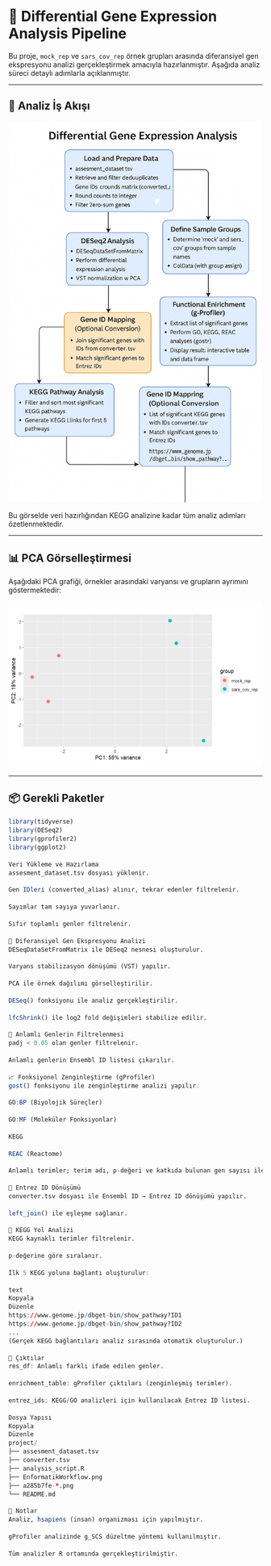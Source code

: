 # 🧬 Differential Gene Expression Analysis Pipeline

Bu proje, `mock_rep` ve `sars_cov_rep` örnek grupları arasında diferansiyel gen ekspresyonu analizi gerçekleştirmek amacıyla hazırlanmıştır. Aşağıda analiz süreci detaylı adımlarla açıklanmıştır.

---

## 🔄 Analiz İş Akışı

![Workflow](EnformatikWorkflow.png)

Bu görselde veri hazırlığından KEGG analizine kadar tüm analiz adımları özetlenmektedir.

---

## 📊 PCA Görselleştirmesi

Aşağıdaki PCA grafiği, örnekler arasındaki varyansı ve grupların ayrımını göstermektedir:

![PCA](PCA.png)

---

## 📦 Gerekli Paketler

```r
library(tidyverse)
library(DESeq2)
library(gprofiler2)
library(ggplot2)

Veri Yükleme ve Hazırlama
assesment_dataset.tsv dosyası yüklenir.

Gen IDleri (converted_alias) alınır, tekrar edenler filtrelenir.

Sayımlar tam sayıya yuvarlanır.

Sıfır toplamlı genler filtrelenir.

🧪 Diferansiyel Gen Ekspresyonu Analizi
DESeqDataSetFromMatrix ile DESeq2 nesnesi oluşturulur.

Varyans stabilizasyon dönüşümü (VST) yapılır.

PCA ile örnek dağılımı görselleştirilir.

DESeq() fonksiyonu ile analiz gerçekleştirilir.

lfcShrink() ile log2 fold değişimleri stabilize edilir.

🎯 Anlamlı Genlerin Filtrelenmesi
padj < 0.05 olan genler filtrelenir.

Anlamlı genlerin Ensembl ID listesi çıkarılır.

📈 Fonksiyonel Zenginleştirme (gProfiler)
gost() fonksiyonu ile zenginleştirme analizi yapılır:

GO:BP (Biyolojik Süreçler)

GO:MF (Moleküler Fonksiyonlar)

KEGG

REAC (Reactome)

Anlamlı terimler; terim adı, p-değeri ve katkıda bulunan gen sayısı ile sunulur.

🧬 Entrez ID Dönüşümü
converter.tsv dosyası ile Ensembl ID → Entrez ID dönüşümü yapılır.

left_join() ile eşleşme sağlanır.

🧪 KEGG Yol Analizi
KEGG kaynaklı terimler filtrelenir.

p-değerine göre sıralanır.

İlk 5 KEGG yoluna bağlantı oluşturulur:

text
Kopyala
Düzenle
https://www.genome.jp/dbget-bin/show_pathway?ID1
https://www.genome.jp/dbget-bin/show_pathway?ID2
...
(Gerçek KEGG bağlantıları analiz sırasında otomatik oluşturulur.)

📂 Çıktılar
res_df: Anlamlı farklı ifade edilen genler.

enrichment_table: gProfiler çıktıları (zenginleşmiş terimler).

entrez_ids: KEGG/GO analizleri için kullanılacak Entrez ID listesi.

Dosya Yapısı
Kopyala
Düzenle
project/
├── assesment_dataset.tsv
├── converter.tsv
├── analysis_script.R
├── EnformatikWorkflow.png
├── a285b7fe-*.png
└── README.md

📌 Notlar
Analiz, hsapiens (insan) organizması için yapılmıştır.

gProfiler analizinde g_SCS düzeltme yöntemi kullanılmıştır.

Tüm analizler R ortamında gerçekleştirilmiştir.